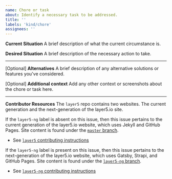 ```yaml
---
name: Chore or task
about: Identify a necessary task to be addressed.
title: ''
labels: 'kind/chore'
assignees: ''
---
```

**Current Situation**
A brief description of what the current circumstance is.

**Desired Situation**
A brief description of the necessary action to take.

---
[Optional] **Alternatives**
A brief description of any alternative solutions or features you've considered.

[Optional] **Additional context**
Add any other context or screenshots about the chore or task here.

---
**Contributor Resources**
The `layer5` repo contains two websites. The current generation and the next-generation of the layer5.io site.

If the `layer5-ng` label is absent on this issue, then this issue pertains to the current generation of the layer5.io website, which uses Jekyll and GitHub Pages. Site content is found under the [`master` branch](https://github.com/layer5io/layer5/tree/master).
- See [`layer5` contributing instructions](https://github.com/layer5io/layer5/blob/master/CONTRIBUTING.md)

If the `layer5-ng` label is present on this issue, then this issue pertains to the next-generation of the layer5.io website, which uses Gatsby, Strapi, and GitHub Pages. Site content is found under the [`layer5-ng` branch](https://github.com/layer5io/layer5/tree/layer5-ng).
- See [`layer5-ng` contributing instructions](https://github.com/layer5io/layer5/blob/layer5-ng/CONTRIBUTING.md)

